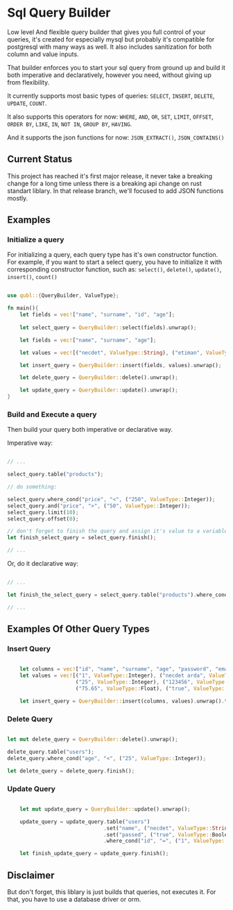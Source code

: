 # Sql Query Builder

 Low level And flexible query builder that gives you full control of your queries, it's created for especially mysql but probably it's compatible for postgresql with many ways as well. It also includes sanitization for both column and value inputs.

That builder enforces you to start your sql query from ground up and build it both imperative and declaratively, however you need, without giving up from flexibility.

It currently supports most basic types of queries: `SELECT`, `INSERT`, `DELETE`, `UPDATE`, `COUNT`.

It also supports this operators for now: `WHERE`, `AND`, `OR`, `SET`, `LIMIT`, `OFFSET`, `ORDER BY`, `LIKE`, `IN`, `NOT IN`, `GROUP BY`, `HAVING`.

And it supports the json functions for now: `JSON_EXTRACT()`, `JSON_CONTAINS()`

## Current Status

This project has reached it's first major release, it never take a breaking change for a long time unless there is a breaking api change on rust standart liblary. In that release branch, we'll focused to add JSON functions mostly.

## Examples

### Initialize a query

For initializing a query, each query type has it's own constructor function. For example, if you want to start a select query, you have to initialize it with corresponding constructor function, such as: `select()`, `delete()`, `update()`, `insert()`, `count()`

```rust

use qubl::{QueryBuilder, ValueType};

fn main(){
    let fields = vec!["name", "surname", "id", "age"];
    
    let select_query = QueryBuilder::select(fields).unwrap();

    let fields = vec!["name", "surname", "age"];

    let values = vec![("necdet", ValueType::String), ("etiman", ValueType::String), ("21", ValueType::Integer)];

    let insert_query = QueryBuilder::insert(fields, values).unwrap();

    let delete_query = QueryBuilder::delete().unwrap();

    let update_query = QueryBuilder::update().unwrap();
}

```

### Build and Execute a query

Then build your query both imperative or declarative way.

Imperative way:

```rust

// ...

select_query.table("products");

// do something:

select_query.where_cond("price", "<", ("250", ValueType::Integer));
select_query.and("price", ">", ("50", ValueType::Integer));
select_query.limit(10);
select_query.offset(0);

// don't forget to finish the query and assign it's value to a variable.
let finish_select_query = select_query.finish();

// ...

```

Or, do it declarative way:

```rust

// ...

let finish_the_select_query = select_query.table("products").where_cond("price", "<", ("250", ValueType::Integer)).and("price", ">", ("50", ValueType::Integer)).limit(10).offset(0).finish();

// ...

```

## Examples Of Other Query Types

### Insert Query

```rust

    let columns = vec!["id", "name", "surname", "age", "password", "email", "grade", "passed"];
    let values = vec![("1", ValueType::Integer), ("necdet arda", ValueType::String), ("etiman", ValueType::String),
                      ("25", ValueType::Integer), ("123456", ValueType::String), ("arda_etiman_799@windowslive.com", ValueType::String),
                      ("75.65", ValueType::Float), ("true", ValueType::Boolean)];

    let insert_query = QueryBuilder::insert(columns, values).unwrap().table("users").finish();

```

### Delete Query

```rust

let mut delete_query = QueryBuilder::delete().unwrap();

delete_query.table("users");
delete_query.where_cond("age", "<", ("25", ValueType::Integer));

let delete_query = delete_query.finish();

```

### Update Query

```rust

    let mut update_query = QueryBuilder::update().unwrap();

    update_query = update_query.table("users")
                               .set("name", ("necdet", ValueType::String))
                               .set("passed", ("true", ValueType::Boolean))
                               .where_cond("id", "=", ("1", ValueType::Integer));

    let finish_update_query = update_query.finish();

```

## Disclaimer

But don't forget, this liblary is just builds that queries, not executes it. For that, you have to use a database driver or orm.
